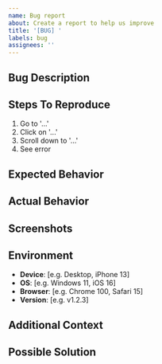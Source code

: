 ```yaml
---
name: Bug report
about: Create a report to help us improve
title: '[BUG] '
labels: bug
assignees: ''
---
```


## Bug Description
<!-- A clear and concise description of what the bug is -->

## Steps To Reproduce
1. Go to '...'
2. Click on '...'
3. Scroll down to '...'
4. See error

## Expected Behavior
<!-- A clear and concise description of what you expected to happen -->

## Actual Behavior
<!-- What actually happened -->

## Screenshots
<!-- If applicable, add screenshots to help explain your problem -->

## Environment
- **Device**: [e.g. Desktop, iPhone 13]
- **OS**: [e.g. Windows 11, iOS 16]
- **Browser**: [e.g. Chrome 100, Safari 15]
- **Version**: [e.g. v1.2.3]

## Additional Context
<!-- Add any other context about the problem here -->

## Possible Solution
<!-- If you have suggestions on a fix for the bug, please describe -->
